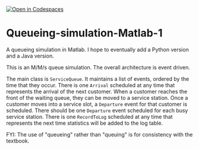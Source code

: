 [![Open in Codespaces](https://classroom.github.com/assets/launch-codespace-7f7980b617ed060a017424585567c406b6ee15c891e84e1186181d67ecf80aa0.svg)](https://classroom.github.com/open-in-codespaces?assignment_repo_id=13433118)
# Queueing-simulation-Matlab-1
A queueing simulation in Matlab.
I hope to eventually add a Python version and a Java version.

This is an M/M/s queue simulation.
The overall architecture is event driven.

The main class is `ServiceQueue`.
It maintains a list of events, ordered by the time that they occur.
There is one `Arrival` scheduled at any time that represents the arrival of the next customer.
When a customer reaches the front of the waiting queue, they can be moved to a service station.
Once a customer moves into a service slot, a `Departure` event for that customer is scheduled.
There should be one `Departure` event scheduled for each busy service station.
There is one `RecordToLog` scheduled at any time that represents the next time statistics will be added to the log table.

FYI: The use of "queueing" rather than "queuing" is for consistency with the textbook.

